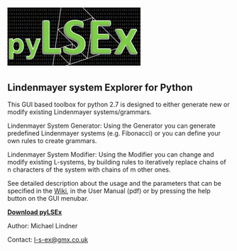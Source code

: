 # ![Alt text](pyLSEx_LOGO.bmp?raw=true "Title")

##	Lindenmayer system Explorer for Python

This GUI based toolbox for python 2.7 is designed to either generate new or modify existing Lindenmayer systems/grammars. 

Lindenmayer System Generator:
    Using the Generator you can generate predefined Lindenmayer systems 
    (e.g. Fibonacci) or you can define your own rules to create grammars. 

Lindenmayer System Modifier:
    Using the Modifier you can change and modify existing L-systems, by 
    building rules to iteratively replace chains of n characters of the 
    system with chains of m other ones. 
    
See detailed description about the usage and the parameters that can be 
specified in the [Wiki](https://github.com/LSEx/pyLSEx/wiki), in the User
Manual (pdf) or by pressing the help button on the GUI menubar.

**[Download pyLSEx](https://github.com/LSEx/pyLSEx)**

Author: Michael Lindner

Contact: l-s-ex@gmx.co.uk
